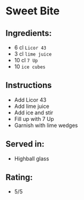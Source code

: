 # Sweet Bite

## Ingredients:
- 6 cl `Licor 43`
- 3 cl `lime juice`
- 10 cl `7 Up`
- 10 `ice cubes`

## Instructions
- Add Licor 43
- Add lime juice
- Add ice and stir
- Fill up with 7 Up
- Garnish with lime wedges

## Served in:
- Highball glass

## Rating:
- 5/5